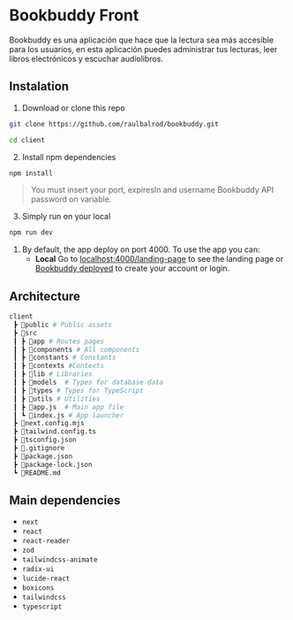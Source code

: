 # Bookbuddy Front
Bookbuddy es una aplicación que hace que la lectura sea más accesible para los usuarios, en esta aplicación puedes administrar tus lecturas, leer libros electrónicos y escuchar audiolibros.

## Instalation

1. Download or clone this repo

```bash
git clone https://github.com/raulbalrod/bookbuddy.git
```

```bash
cd client
```

2. Install npm dependencies

```bash
npm install
```

> You must insert your port, expiresIn and username Bookbuddy API password on variable.

3. Simply run on your local

```bash
npm run dev 
```



1. By default, the app deploy on port 4000. To use the app you can:
    - **Local** Go to [localhost:4000/landing-page](http://localhost:4000/landing-page) to see the landing page or [Bookbuddy deployed](https://bookbuddy-digital.vercel.app/landing-page) to create your account or login.
## Architecture

```bash
client
 ┣ 📂public # Public assets
 ┣ 📂src
 ┃ ┣ 📂app # Routes pages
 ┃ ┣ 📂components # All components
 ┃ ┣ 📂constants # Constants
 ┃ ┣ 📂contexts #Contexts
 ┃ ┣ 📂lib # Libraries
 ┃ ┣ 📂models  # Types for database data
 ┃ ┣ 📂types # Types for TypeScript
 ┃ ┣ 📂utils # Utilities
 ┃ ┣ 📜app.js  # Main app file
 ┃ ┗ 📜index.js # App launcher
 ┣ 📜next.config.mjs   
 ┣ 📜tailwind.config.ts  
 ┣ 📜tsconfig.json        
 ┣ 📜.gitignore         
 ┣ 📜package.json        
 ┣ 📜package-lock.json   
 ┗ 📜README.md          
```

## Main dependencies

- `next`
- `react`
- `react-reader`
- `zod`
- `tailwindcss-animate`
- `radix-ui`
- `lucide-react`
- `boxicons`
- `tailwindcss`
- `typescript`
